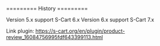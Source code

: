 ========= History =========

Version 5.x support S-Cart 6.x
Version 6.x support S-Cart 7.x

Link plugin: https://s-cart.org/en/plugin/product-review_16084756995fdf643399113.html